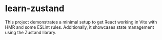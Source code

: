 # learn-zustand

This project demonstrates a minimal setup to get React working in Vite with HMR and some ESLint rules. Additionally, it showcases state management using the Zustand library.
